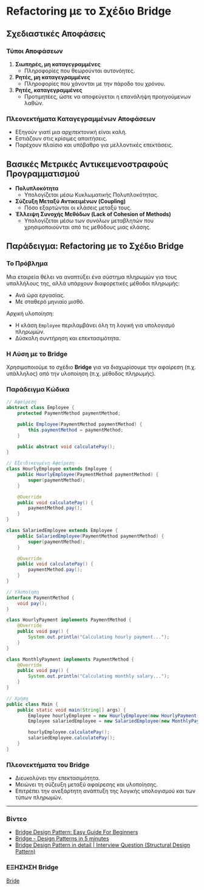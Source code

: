 # Refactoring με το Σχέδιο Bridge

## Σχεδιαστικές Αποφάσεις

### Τύποι Αποφάσεων
1. **Σιωπηρές, μη καταγεγραμμένες**
   - Πληροφορίες που θεωρούνται αυτονόητες.
2. **Ρητές, μη καταγεγραμμένες**
   - Πληροφορίες που χάνονται με την πάροδο του χρόνου.
3. **Ρητές, καταγεγραμμένες**
   - Προτιμητέες, ώστε να αποφεύγεται η επανάληψη προηγούμενων λαθών.

### Πλεονεκτήματα Καταγεγραμμένων Αποφάσεων
- Εξηγούν γιατί μια αρχιτεκτονική είναι καλή.
- Εστιάζουν στις κρίσιμες απαιτήσεις.
- Παρέχουν πλαίσιο και υπόβαθρο για μελλοντικές επεκτάσεις.

## Βασικές Μετρικές Αντικειμενοστραφούς Προγραμματισμού
- **Πολυπλοκότητα**
  - Υπολογίζεται μέσω Κυκλωματικής Πολυπλοκότητας.
- **Σύζευξη Μεταξύ Αντικειμένων (Coupling)**
  - Πόσο εξαρτώνται οι κλάσεις μεταξύ τους.
- **Έλλειψη Συνοχής Μεθόδων (Lack of Cohesion of Methods)**
  - Υπολογίζεται μέσω των συνόλων μεταβλητών που χρησιμοποιούνται από τις μεθόδους μιας κλάσης.

## Παράδειγμα: Refactoring με το Σχέδιο Bridge

### Το Πρόβλημα
Μια εταιρεία θέλει να αναπτύξει ένα σύστημα πληρωμών για τους υπαλλήλους της, αλλά υπάρχουν διαφορετικές μέθοδοι πληρωμής:
- Ανά ώρα εργασίας.
- Με σταθερό μηνιαίο μισθό.

Αρχική υλοποίηση:
- Η κλάση `Employee` περιλαμβάνει όλη τη λογική για υπολογισμό πληρωμών.
- Δύσκολη συντήρηση και επεκτασιμότητα.

### Η Λύση με το Bridge
Χρησιμοποιούμε το σχέδιο **Bridge** για να διαχωρίσουμε την αφαίρεση (π.χ. υπάλληλος) από την υλοποίηση (π.χ. μέθοδος πληρωμής).

### Παράδειγμα Κώδικα
```java
// Αφαίρεση
abstract class Employee {
    protected PaymentMethod paymentMethod;

    public Employee(PaymentMethod paymentMethod) {
        this.paymentMethod = paymentMethod;
    }

    public abstract void calculatePay();
}

// Εξειδικευμένη Αφαίρεση
class HourlyEmployee extends Employee {
    public HourlyEmployee(PaymentMethod paymentMethod) {
        super(paymentMethod);
    }

    @Override
    public void calculatePay() {
        paymentMethod.pay();
    }
}

class SalariedEmployee extends Employee {
    public SalariedEmployee(PaymentMethod paymentMethod) {
        super(paymentMethod);
    }

    @Override
    public void calculatePay() {
        paymentMethod.pay();
    }
}

// Υλοποίηση
interface PaymentMethod {
    void pay();
}

class HourlyPayment implements PaymentMethod {
    @Override
    public void pay() {
        System.out.println("Calculating hourly payment...");
    }
}

class MonthlyPayment implements PaymentMethod {
    @Override
    public void pay() {
        System.out.println("Calculating monthly salary...");
    }
}

// Χρήση
public class Main {
    public static void main(String[] args) {
        Employee hourlyEmployee = new HourlyEmployee(new HourlyPayment());
        Employee salariedEmployee = new SalariedEmployee(new MonthlyPayment());

        hourlyEmployee.calculatePay();
        salariedEmployee.calculatePay();
    }
}
```

### Πλεονεκτήματα του Bridge
- Διευκολύνει την επεκτασιμότητα.
- Μειώνει τη σύζευξη μεταξύ αφαίρεσης και υλοποίησης.
- Επιτρέπει την ανεξάρτητη ανάπτυξη της λογικής υπολογισμού και των τύπων πληρωμών.

---

### Βίντεο

- [Bridge Design Pattern: Easy Guide For Beginners](https://youtu.be/xhhZzx2SD70?si=RZYnFk5bhHdxomBc)   
- [Bridge - Design Patterns in 5 minutes](https://youtu.be/Q3R0zZfXit0?si=wu-jL0cB0TZv_EEo)   
- [Bridge Design Pattern in detail | Interview Question (Structural Design Pattern)](https://youtu.be/7pvhfHN1zY0?si=TPpp_h3pY5od6utk)    

### ΕΞΗΣΗΣΗ Bridge   

[Bride](bridge/Bridge.md)
